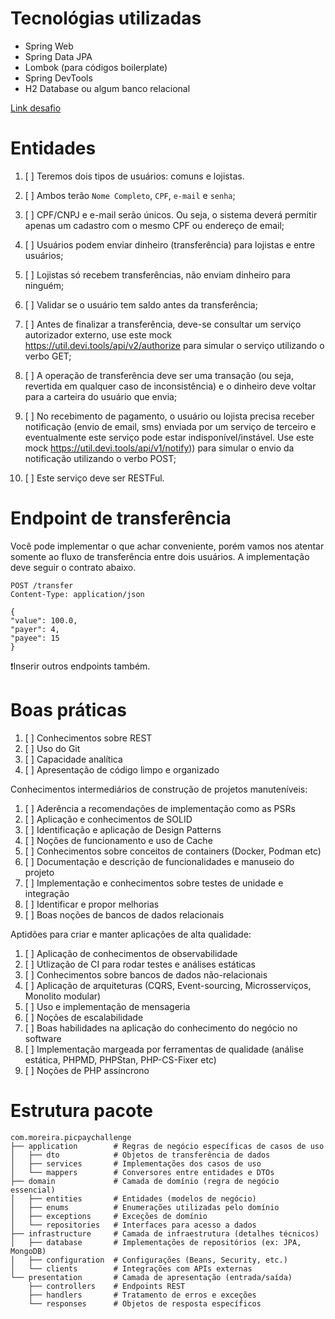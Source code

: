# Tecnológias utilizadas

- Spring Web
- Spring Data JPA
- Lombok (para códigos boilerplate)
- Spring DevTools
- H2 Database ou algum banco relacional

[Link desafio](https://github.com/PicPay/picpay-desafio-backend)

# Entidades

1. [ ] Teremos dois tipos de usuários: comuns e lojistas.

2. [ ] Ambos terão ``Nome Completo``, ``CPF``, ``e-mail`` e ``senha``;

3. [ ] CPF/CNPJ e e-mail serão únicos. Ou seja, o sistema deverá permitir apenas um cadastro com o mesmo CPF ou endereço
de email;

4. [ ] Usuários podem enviar dinheiro (transferência) para lojistas e entre usuários;

5. [ ] Lojistas só recebem transferências, não enviam dinheiro para ninguém;

6. [ ] Validar se o usuário tem saldo antes da transferência;

7. [ ] Antes de finalizar a transferência, deve-se consultar um serviço autorizador externo, use este mock 
https://util.devi.tools/api/v2/authorize para simular o serviço utilizando o verbo GET;

8. [ ] A operação de transferência deve ser uma transação (ou seja, revertida em qualquer caso de inconsistência) e o 
dinheiro deve voltar para a carteira do usuário que envia;

9. [ ] No recebimento de pagamento, o usuário ou lojista precisa receber notificação (envio de email, sms) enviada por um 
serviço de terceiro e eventualmente este serviço pode estar indisponível/instável. Use este mock 
https://util.devi.tools/api/v1/notify)) para simular o envio da notificação utilizando o verbo POST;

10. [ ] Este serviço deve ser RESTFul.

# Endpoint de transferência

Você pode implementar o que achar conveniente, porém vamos nos atentar somente ao fluxo de transferência entre dois 
usuários. A implementação deve seguir o contrato abaixo.

```http request
POST /transfer
Content-Type: application/json

{
"value": 100.0,
"payer": 4,
"payee": 15
}
```

❗Inserir outros endpoints também.

# Boas práticas

1. [ ] Conhecimentos sobre REST
2. [ ] Uso do Git
3. [ ] Capacidade analítica
4. [ ] Apresentação de código limpo e organizado

Conhecimentos intermediários de construção de projetos manuteníveis:

1. [ ] Aderência a recomendações de implementação como as PSRs
2. [ ] Aplicação e conhecimentos de SOLID
3. [ ] Identificação e aplicação de Design Patterns
4. [ ] Noções de funcionamento e uso de Cache
5. [ ] Conhecimentos sobre conceitos de containers (Docker, Podman etc)
6. [ ] Documentação e descrição de funcionalidades e manuseio do projeto
7. [ ] Implementação e conhecimentos sobre testes de unidade e integração
8. [ ] Identificar e propor melhorias
9. [ ] Boas noções de bancos de dados relacionais


Aptidões para criar e manter aplicações de alta qualidade:

1. [ ] Aplicação de conhecimentos de observabilidade
2. [ ] Utlização de CI para rodar testes e análises estáticas
3. [ ] Conhecimentos sobre bancos de dados não-relacionais
4. [ ] Aplicação de arquiteturas (CQRS, Event-sourcing, Microsserviços, Monolito modular)
5. [ ] Uso e implementação de mensageria
6. [ ] Noções de escalabilidade
7. [ ] Boas habilidades na aplicação do conhecimento do negócio no software
8. [ ] Implementação margeada por ferramentas de qualidade (análise estática, PHPMD, PHPStan, PHP-CS-Fixer etc)
9. [ ] Noções de PHP assíncrono

# Estrutura pacote

```text
com.moreira.picpaychallenge
├── application        # Regras de negócio específicas de casos de uso
│   ├── dto            # Objetos de transferência de dados
│   ├── services       # Implementações dos casos de uso
│   └── mappers        # Conversores entre entidades e DTOs
├── domain             # Camada de domínio (regra de negócio essencial)
│   ├── entities       # Entidades (modelos de negócio)
│   ├── enums          # Enumerações utilizadas pelo domínio
│   ├── exceptions     # Exceções de domínio
│   └── repositories   # Interfaces para acesso a dados
├── infrastructure     # Camada de infraestrutura (detalhes técnicos)
│   ├── database       # Implementações de repositórios (ex: JPA, MongoDB)
│   ├── configuration  # Configurações (Beans, Security, etc.)
│   └── clients        # Integrações com APIs externas
└── presentation       # Camada de apresentação (entrada/saída)
    ├── controllers    # Endpoints REST
    ├── handlers       # Tratamento de erros e exceções
    └── responses      # Objetos de resposta específicos
```